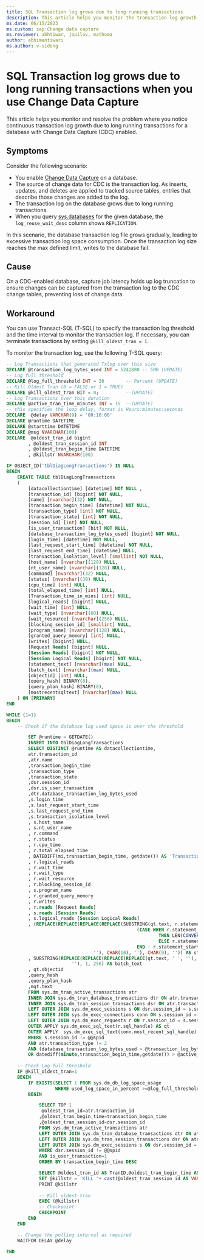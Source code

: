 ```yaml
---
title: SQL Transaction log grows due to long running transactions
description: This article helps you monitor the transaction log growth caused by long running transactions and terminate those transactions if necessary for a database with Change Data Capture (CDC) enabled. 
ms.date: 06/15/2023
ms.custom: sap:Change data capture
ms.reviewer: abhtiwar, jopilov, mathoma
author: abhimantiwari
ms.author: v-sidong
---
```

# SQL Transaction log grows due to long running transactions when you use Change Data Capture

This article helps you monitor and resolve the problem where you notice continuous transaction log growth due to long running transactions for a database with Change Data Capture (CDC) enabled.

## Symptoms

Consider the following scenario:

- You enable [Change Data Capture](/sql/relational-databases/track-changes/about-change-data-capture-sql-server) on a database.
- The source of change data for CDC is the transaction log. As inserts, updates, and deletes are applied to tracked source tables, entries that describe those changes are added to the log.
- The transaction log on the database grows due to long running transactions.
- When you query [sys.databases](/sql/relational-databases/system-catalog-views/sys-databases-transact-sql) for the given database, the `log_reuse_wait_desc` column shows `REPLICATION`.

In this scenario, the database transaction log file grows gradually, leading to excessive transaction log space consumption. Once the transaction log size reaches the max defined limit, writes to the database fail.

## Cause

On a CDC-enabled database, capture job latency holds up log truncation to ensure changes can be captured from the transaction log to the CDC change tables, preventing loss of change data.

## Workaround

You can use Transact-SQL (T-SQL) to specify the transaction log threshold and the time interval to monitor the transaction log. If necessary, you can terminate transactions by setting `@kill_oldest_tran = 1`.

To monitor the transaction log, use the following T-SQL query:

```sql
-- Log Transactions that generated Txlog over this size
DECLARE @transaction_log_bytes_used INT = 5242880 -- 5MB (UPDATE)
-- Log full threshold
DECLARE @log_full_threshold INT = 30        -- Percent (UPDATE)
-- Kill Oldest Tran (0 = FALSE or 1 = TRUE)
DECLARE @kill_oldest_tran BIT = 0;          --(UPDATE)
-- Log Transactions over this duration
DECLARE @active_tran_time_minutes INT = 15  --(UPDATE)
-- this specifies the loop delay, format is Hours:minutes:seconds
DECLARE  @delay VARCHAR(9) = '00:10:00' 
DECLARE @runtime DATETIME
DECLARE @starttime DATETIME
DECLARE @msg NVARCHAR(100)
DECLARE  @oldest_tran_id bigint
		, @oldest_tran_session_id INT
		, @oldest_tran_begin_time DATETIME
		, @killstr NVARCHAR(100)

IF OBJECT_ID('tblDiagLongTransactions') IS NULL
BEGIN
	CREATE TABLE tblDiagLongTransactions 
	(
		[datacollectiontime] [datetime] NOT NULL ,
		[transaction_id] [bigint] NOT NULL,
		[name] [nvarchar](32) NOT NULL,
		[transaction_begin_time] [datetime] NOT NULL,
		[transaction_type] [int] NOT NULL,
		[transaction_state] [int] NOT NULL,
		[session_id] [int] NOT NULL,
		[is_user_transaction] [bit] NOT NULL,
		[database_transaction_log_bytes_used] [bigint] NOT NULL,
		[login_time] [datetime] NOT NULL,
		[last_request_start_time] [datetime] NOT NULL,
		[last_request_end_time] [datetime] NULL,
		[transaction_isolation_level] [smallint] NOT NULL,
		[host_name] [nvarchar](128) NULL,
		[nt_user_name] [nvarchar](128) NULL,
		[command] [nvarchar](32) NULL,
		[status] [nvarchar](30) NULL,
		[cpu_time] [int] NULL,
		[total_elapsed_time] [int] NULL,
		[Transaction_time_in_mins] [int] NULL,
		[logical_reads] [bigint] NULL,
		[wait_time] [int] NULL,
		[wait_type] [nvarchar](60) NULL,
		[wait_resource] [nvarchar](256) NULL,
		[blocking_session_id] [smallint] NULL,
		[program_name] [nvarchar](128) NULL,
		[granted_query_memory] [int] NULL,
		[writes] [bigint] NULL,
		[Request Reads] [bigint] NULL,
		[Session Reads] [bigint] NOT NULL,
		[Session Logical Reads] [bigint] NOT NULL,
		[statement_text] [nvarchar](max) NULL,
		[batch_text] [nvarchar](max) NULL,
		[objectid] [int] NULL,
		[query_hash] BINARY(8),
		[query_plan_hash] BINARY(8),
		[mostrecentsqltext] [nvarchar](max) NULL
	) ON [PRIMARY]
END

WHILE (1=1)
BEGIN
	-- Check if the database log used space is over the threshold

		SET @runtime = GETDATE()
		INSERT INTO tblDiagLongTransactions
		SELECT DISTINCT @runtime AS datacollectiontime,
		atr.transaction_id
		,atr.name
		,transaction_begin_time
		,transaction_type
		,transaction_state
		,dsr.session_id
		,dsr.is_user_transaction
		,dtr.database_transaction_log_bytes_used
		,s.login_time
		,s.last_request_start_time
		,s.last_request_end_time
		,s.transaction_isolation_level
		, s.host_name
		, s.nt_user_name
		, r.command
		, r.status
		, r.cpu_time
		, r.total_elapsed_time
		, DATEDIFF(mi,transaction_begin_time, getdate()) AS 'Transaction_time_in_mins'
		, r.logical_reads
		, r.wait_time
		, r.wait_type
		, r.wait_resource
		, r.blocking_session_id
		, s.program_name
		, r.granted_query_memory
		, r.writes
		, r.reads [Request Reads]
		, s.reads [Session Reads]
		, s.logical_reads [Session Logical Reads]
		, (REPLACE(REPLACE(REPLACE(REPLACE(SUBSTRING(qt.text, r.statement_start_offset / 2 + 1,
												(CASE WHEN r.statement_end_offset = -1
														THEN LEN(CONVERT(NVARCHAR(MAX), qt.text)) * 2
														ELSE r.statement_end_offset
												END - r.statement_start_offset) / 2), ' ', ''), CHAR(13),
								''), CHAR(10), ''), CHAR(9), '')) AS statement_text
		, SUBSTRING(REPLACE(REPLACE(REPLACE(REPLACE(qt.text, ' ', ''), CHAR(13), ''), CHAR(10), ''), CHAR(9),
						''), 1, 256) AS batch_text
		, qt.objectid
		,query_hash
		,query_plan_hash
		,mqt.text
		FROM sys.dm_tran_active_transactions atr
		INNER JOIN sys.dm_tran_database_transactions dtr ON atr.transaction_id = dtr.transaction_id
		INNER JOIN sys.dm_tran_session_transactions dsr ON atr.transaction_id = dsr.transaction_id
		LEFT OUTER JOIN sys.dm_exec_sessions s ON dsr.session_id = s.session_id
		LEFT OUTER JOIN sys.dm_exec_connections conn ON s.session_id = dsr.session_id
		LEFT OUTER JOIN sys.dm_exec_requests r ON r.session_id = s.session_id
		OUTER APPLY sys.dm_exec_sql_text(r.sql_handle) AS qt
		OUTER APPLY  sys.dm_exec_sql_text(conn.most_recent_sql_handle) AS mqt
		WHERE s.session_id != @@spid
		AND atr.transaction_type != 2
		AND (database_transaction_log_bytes_used > @transaction_log_bytes_used
		OR datediff(minute,transaction_begin_time,getdate()) > @active_tran_time_minutes)
	
	-- Check Log full threshold
	IF @kill_oldest_tran=1
	BEGIN
		IF EXISTS(SELECT 1 FROM sys.dm_db_log_space_usage
				  WHERE used_log_space_in_percent >=@log_full_threshold)
		BEGIN

			SELECT TOP 1
			 @oldest_tran_id=atr.transaction_id
			,@oldest_tran_begin_time=transaction_begin_time
			,@oldest_tran_session_id=dsr.session_id
			FROM sys.dm_tran_active_transactions atr
			LEFT OUTER JOIN sys.dm_tran_database_transactions dtr ON atr.transaction_id = dtr.transaction_id
			LEFT OUTER JOIN sys.dm_tran_session_transactions dsr ON atr.transaction_id = dsr.transaction_id
			LEFT OUTER JOIN sys.dm_exec_sessions s ON dsr.session_id = s.session_id
			WHERE dsr.session_id != @@spid
			AND is_user_transaction=1
			ORDER BY transaction_begin_time DESC

			SELECT @oldest_tran_id AS TranID,@oldest_tran_begin_time AS TranbeginTime,@oldest_tran_session_id AS SessionID
			SET @killstr = 'KILL '+ cast(@oldest_tran_session_id AS VARCHAR(100))
			PRINT @killstr
			
            -- Kill oldest tran
			EXEC (@killstr)
			-- Checkpoint
			CHECKPOINT
		END
	END

	-- Change the polling interval as required
	WAITFOR DELAY @delay
 
END
```
